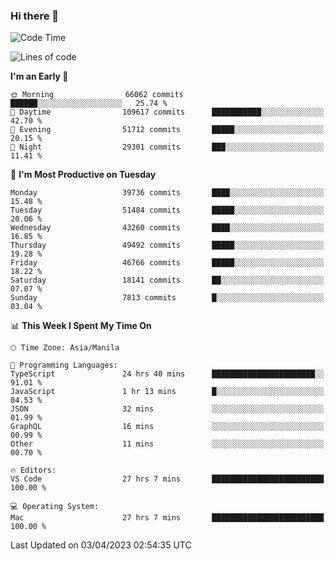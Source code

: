 ### Hi there 👋

<!--START_SECTION:waka-->
![Code Time](http://img.shields.io/badge/Code%20Time-3%2C801%20hrs%2043%20mins-blue)

![Lines of code](https://img.shields.io/badge/From%20Hello%20World%20I%27ve%20Written-101.5%20million%20lines%20of%20code-blue)

**I'm an Early 🐤** 

```text
🌞 Morning                66062 commits       ██████░░░░░░░░░░░░░░░░░░░   25.74 % 
🌆 Daytime                109617 commits      ███████████░░░░░░░░░░░░░░   42.70 % 
🌃 Evening                51712 commits       █████░░░░░░░░░░░░░░░░░░░░   20.15 % 
🌙 Night                  29301 commits       ███░░░░░░░░░░░░░░░░░░░░░░   11.41 % 
```
📅 **I'm Most Productive on Tuesday** 

```text
Monday                   39736 commits       ████░░░░░░░░░░░░░░░░░░░░░   15.48 % 
Tuesday                  51484 commits       █████░░░░░░░░░░░░░░░░░░░░   20.06 % 
Wednesday                43260 commits       ████░░░░░░░░░░░░░░░░░░░░░   16.85 % 
Thursday                 49492 commits       █████░░░░░░░░░░░░░░░░░░░░   19.28 % 
Friday                   46766 commits       █████░░░░░░░░░░░░░░░░░░░░   18.22 % 
Saturday                 18141 commits       ██░░░░░░░░░░░░░░░░░░░░░░░   07.07 % 
Sunday                   7813 commits        █░░░░░░░░░░░░░░░░░░░░░░░░   03.04 % 
```


📊 **This Week I Spent My Time On** 

```text
🕑︎ Time Zone: Asia/Manila

💬 Programming Languages: 
TypeScript               24 hrs 40 mins      ███████████████████████░░   91.01 % 
JavaScript               1 hr 13 mins        █░░░░░░░░░░░░░░░░░░░░░░░░   04.53 % 
JSON                     32 mins             ░░░░░░░░░░░░░░░░░░░░░░░░░   01.99 % 
GraphQL                  16 mins             ░░░░░░░░░░░░░░░░░░░░░░░░░   00.99 % 
Other                    11 mins             ░░░░░░░░░░░░░░░░░░░░░░░░░   00.70 % 

🔥 Editors: 
VS Code                  27 hrs 7 mins       █████████████████████████   100.00 % 

💻 Operating System: 
Mac                      27 hrs 7 mins       █████████████████████████   100.00 % 
```


 Last Updated on 03/04/2023 02:54:35 UTC
<!--END_SECTION:waka-->


<!--
**rad182/rad182** is a ✨ _special_ ✨ repository because its `README.md` (this file) appears on your GitHub profile.

Here are some ideas to get you started:

- 🔭 I’m currently working on ...
- 🌱 I’m currently learning ...
- 👯 I’m looking to collaborate on ...
- 🤔 I’m looking for help with ...
- 💬 Ask me about ...
- 📫 How to reach me: ...
- 😄 Pronouns: ...
- ⚡ Fun fact: ...
-->
